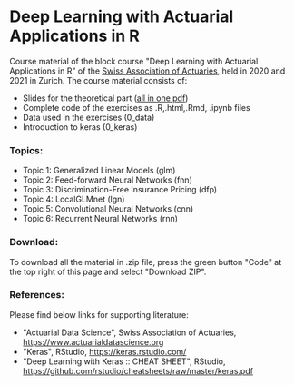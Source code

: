 # Deep Learning with Actuarial Applications in R
Course material of the block course "Deep Learning with Actuarial Applications in R" of the [Swiss Association of Actuaries](www.actuaries.ch), held in 2020 and 2021 in Zurich. The course material consists of:
- Slides for the theoretical part ([all in one pdf](https://github.com/JSchelldorfer/DeepLearningWithActuarialApplications/blob/master/DeepLearningWithActuarialApplications.pdf))
- Complete code of the exercises as .R,.html,.Rmd, .ipynb files
- Data used in the exercises (0_data)
- Introduction to keras (0_keras)

### Topics:
- Topic 1: Generalized Linear Models (glm)
- Topic 2: Feed-forward Neural Networks (fnn)
- Topic 3: Discrimination-Free Insurance Pricing (dfp)
- Topic 4: LocalGLMnet (lgn)
- Topic 5: Convolutional Neural Networks (cnn)
- Topic 6: Recurrent Neural Networks (rnn)

### Download:
To download all the material in .zip file, press the green button "Code" at the top right of this page and select "Download ZIP".

### References:
Please find below links for supporting literature:
- "Actuarial Data Science", Swiss Association of Actuaries, https://www.actuarialdatascience.org
- "Keras", RStudio, https://keras.rstudio.com/
- "Deep Learning with Keras :: CHEAT SHEET", RStudio, https://github.com/rstudio/cheatsheets/raw/master/keras.pdf

